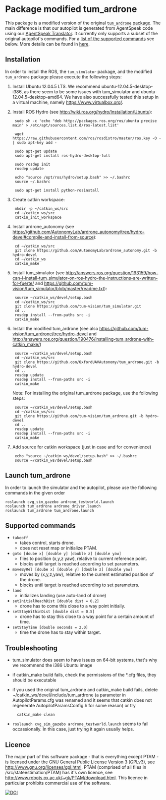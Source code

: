 # Package modified tum_ardrone

This package is a modified version of the original [`tum_ardrone` package](https://github.com/tum-vision/tum_ardrone/tree/hydro-devel). The main difference is that our autopilot is generated from AgentSpeak code using our [AgentSpeak Translator](https://github.com/OxfordUAVAutonomy/AgentSpeakTranslator). It currently only supports a subset of the original autopilot's commands. For a [list of the supported commands](#supportedCommands) see below.
More details can be found in [here](http://www.cprover.org/UAVs/TAROS2015/).

## Installation

In order to install the ROS, the `tum_simulator` package, and the modified `tum_ardrone` package please execute the following steps:

1. Install Ubuntu 12.04.5 LTS. We recommend ubuntu-12.04.5-desktop-i386, as there seem to be some issues with tum_simulator and ubuntu-12.04.5-desktop-amd64. We have also successfully tested this setup in a virtual machine, namely https://www.virtualbox.org/.
2. Install ROS Hydro (see http://wiki.ros.org/hydro/Installation/Ubuntu):
    
        sudo sh -c 'echo "deb http://packages.ros.org/ros/ubuntu precise main" > /etc/apt/sources.list.d/ros-latest.list'
    
        wget https://raw.githubusercontent.com/ros/rosdistro/master/ros.key -O - | sudo apt-key add -
    
        sudo apt-get update
        sudo apt-get install ros-hydro-desktop-full
    
        sudo rosdep init
        rosdep update
    
        echo "source /opt/ros/hydro/setup.bash" >> ~/.bashrc
        source ~/.bashrc
    
        sudo apt-get install python-rosinstall
    
3. Create catkin workspace:
    
        mkdir -p ~/catkin_ws/src
        cd ~/catkin_ws/src
        catkin_init_workspace
    
4. Install ardrone_autonomy (see https://github.com/AutonomyLab/ardrone_autonomy/tree/hydro-devel#compile-and-install-from-source):
    
        cd ~/catkin_ws/src
        git clone https://github.com/AutonomyLab/ardrone_autonomy.git -b hydro-devel
        cd ~/catkin_ws
        catkin_make
    
5. Install tum_simulator (see http://answers.ros.org/question/193159/how-can-i-install-tum_simulator-on-ros-hydro-the-instructions-are-written-for-fuerte/ and https://github.com/tum-vision/tum_simulator/blob/master/readme.txt):
    
        source ~/catkin_ws/devel/setup.bash
        cd ~/catkin_ws/src
        git clone https://github.com/tum-vision/tum_simulator.git
        cd ..
        rosdep install --from-paths src -i
        catkin_make
    
6. Install the modified tum_ardrone (see also https://github.com/tum-vision/tum_ardrone/tree/hydro-devel and http://answers.ros.org/question/190476/installing-tum_ardrone-with-catkin_make/)
    
        source ~/catkin_ws/devel/setup.bash
        cd ~/catkin_ws/src
        git clone https://github.com/OxfordUAVAutonomy/tum_ardrone.git -b hydro-devel
        cd ..
        rosdep update
        rosdep install --from-paths src -i
        catkin_make
    
    Note: For installing the original tum_ardrone package, use the following steps:
    
        source ~/catkin_ws/devel/setup.bash
        cd ~/catkin_ws/src
        git clone https://github.com/tum-vision/tum_ardrone.git -b hydro-devel
        cd ..
        rosdep update
        rosdep install --from-paths src -i
        catkin_make
    
7. Add source for catkin workspace (just in case and for convenience)

    
        echo "source ~/catkin_ws/devel/setup.bash" >> ~/.bashrc
        source ~/catkin_ws/devel/setup.bash
    
          
## Launch tum_ardrone

In order to launch the simulator and the autopilot, please use the following commands in the given order
    
    roslaunch cvg_sim_gazebo ardrone_testworld.launch
    roslaunch tum_ardrone ardrone_driver.launch
    roslaunch tum_ardrone tum_ardrone.launch 
    

## <a name="supportedCommands"></a>Supported commands

* `takeoff`
  - takes control, starts drone.
  - does not reset map or initialize PTAM.
* `goto [doube x] [double y] [double z] [double yaw]`
  - flies to position (x,y,z yaw), relative to current reference point.
  - blocks until target is reached according to set parameters.
* `moveByRel [doube x] [double y] [double z] [double yaw]`
  - moves by (x,y,z,yaw), relative to the current estimated position of the drone.
  - blocks until target is reached according to set parameters.
* `land`
  - initializes landing (use auto-land of drone)
* `setInitialReachDist [double dist = 0.2]`
  - drone has to come this close to a way point initially.
* `setStayWithinDist [double dist = 0.5]`
  - drone has to stay this close to a way point for a certain amount of time.
* `setStayTime [double seconds = 2.0]`
  - time the drone has to stay within target.
        
## Troubleshooting

* tum_simulator does seem to have issues on 64-bit systems, that's why we recommend the i386 Ubuntu image
* if catkin_make build fails, check the permissions of the *.cfg files, they should be executable
* if you used the original tum_ardrone and catkin_make build fails, delete ~/catkin_ws/devel/include/tum_ardrone (a parameter in AutopilotParams.cfg was renamed and it seems that catkin does not regenerate AutopilotParamsConfig.h for some reason) or try

        catkin_make clean

* `roslaunch cvg_sim_gazebo ardrone_testworld.launch` seems to fail occassionally. In this case, just trying it again usually helps.


## Licence

The major part of this software package - that is everything except PTAM - is licensed under the GNU General Public License Version 3 (GPLv3), see http://www.gnu.org/licenses/gpl.html. PTAM (comprised of all files in /src/stateestimation/PTAM) has it's own licence, see http://www.robots.ox.ac.uk/~gk/PTAM/download.html. This licence in particular prohibits commercial use of the software.



[![DOI](https://zenodo.org/badge/doi/10.5281/zenodo.18571.svg)](http://dx.doi.org/10.5281/zenodo.18571)
